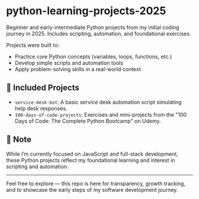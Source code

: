 # python-learning-projects-2025
Beginner and early-intermediate Python projects from my initial coding journey in 2025. Includes scripting, automation, and foundational exercises.

Projects were built to:
- Practice core Python concepts (variables, loops, functions, etc.)
- Develop simple scripts and automation tools
- Apply problem-solving skills in a real-world context

## 📁 Included Projects

- `service-desk-bot`: A basic service desk automation script simulating help desk responses.
- `100-days-of-code-projects`: Exercises and mini-projects from the "100 Days of Code: The Complete Python Bootcamp" on Udemy.

## 📌 Note

While I’m currently focused on JavaScript and full-stack development, these Python projects reflect my foundational learning and interest in scripting and automation.

---

Feel free to explore — this repo is here for transparency, growth tracking, and to showcase the early steps of my software development journey.
